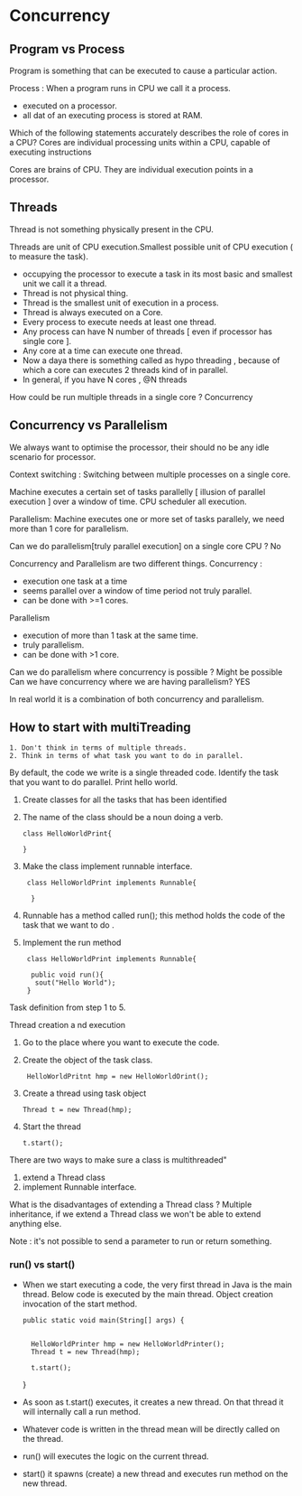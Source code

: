 # Concurrency

## Program vs Process
Program is something that can be executed to cause a particular action. 

Process : When a program runs in CPU we call it a process.
 - executed on a processor.
 - all dat of an executing process is stored at RAM.

Which of the following statements accurately describes the role of cores in a CPU?
 Cores are individual processing units within a CPU, capable of executing instructions

Cores are brains of CPU. They are individual execution points in a processor.

## Threads
Thread is not something physically present in the CPU.

Threads are unit of CPU execution.Smallest possible unit of CPU execution ( to measure the task).
- occupying the processor to execute a task in its most basic and smallest unit we call it a thread.
- Thread is not physical thing.
- Thread is the smallest unit of execution in a process.
- Thread is always executed on a Core.
- Every process to execute needs at least one thread.
- Any process can have N number of threads [ even if processor has single core ].
- Any core at a time can execute one thread.
- Now a daya there is something called as hypo threading , because of which a core can executes 2 threads kind 
of in parallel.
- In general, if you have N cores , @N threads 

How could be run multiple threads in a single core ?
Concurrency

## Concurrency vs Parallelism
We always want to optimise the processor, their should no be any idle scenario for processor.

Context switching : Switching between multiple processes on a single core.

Machine executes a certain set of tasks parallelly [ illusion of parallel execution ] over a window of time.
CPU scheduler all execution.  

Parallelism:
Machine executes one or more set of tasks parallely, we need more than 1 core for parallelism.

Can we do parallelism[truly parallel execution] on a single core CPU ?
No

Concurrency and Parallelism are two different things.
Concurrency :
 - execution one task at a time
 - seems parallel over a window of time period not truly parallel.
 - can be done with >=1 cores.

Parallelism
- execution of more than 1 task at the same time.
- truly parallelism.
- can be done with >1 core.

Can we do parallelism where concurrency is possible ?
Might be possible 
Can we have concurrency where we are having parallelism?
YES


In real world it is a combination of both concurrency and parallelism.

## How to start with multiTreading
    1. Don't think in terms of multiple threads.
    2. Think in terms of what task you want to do in parallel.

By default, the code we write is a single threaded code.
Identify the task that you want to do parallel.
Print hello world.

1. Create classes for all the tasks that has been identified  
2. The name of the class should be a noun doing a verb.
     
       class HelloWorldPrint{ 
        
       }
3. Make the class implement runnable interface.

        class HelloWorldPrint implements Runnable{
        
         }
 
4. Runnable has a method called run();
 this method holds the code of the task that we want to do .

5. Implement the run method

        class HelloWorldPrint implements Runnable{
          
         public void run(){
          sout("Hello World");
        }
Task definition from step 1 to 5.


Thread creation a nd execution
1. Go to the place where you want to execute the code.
2. Create the object of the task class. 
 
        HelloWorldPritnt hmp = new HelloWorldOrint();
3. Create a thread using task object
 
       Thread t = new Thread(hmp);
4. Start the thread

       t.start();


There are two ways to make sure a class is multithreaded"
1. extend a Thread class
2. implement Runnable interface.

What is the disadvantages of extending a Thread class ?
 Multiple inheritance, if we extend a Thread class we won't be able to extend anything else.

Note : it's not possible to send a parameter to run or return something.


### run() vs start()

- When we start executing a code, the very first thread in Java is the main thread. Below code is executed by the main
thread.
Object creation 
invocation of the start method.

      public static void main(String[] args) {
       

        HelloWorldPrinter hmp = new HelloWorldPrinter();
        Thread t = new Thread(hmp);

        t.start();

    }

- As soon as t.start() executes, it creates a new thread. On that thread it will internally call a run method.
- Whatever code is written in the thread mean will be directly called on the thread.
- run() will executes the logic on the current thread.  
- start() it spawns (create) a new thread and executes run method on the new thread.
 






